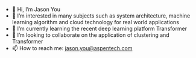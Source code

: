- 👋 Hi, I’m Jason You
- 👀 I’m interested in many subjects such as system architecture, machine learning algorithm and cloud technology for real world applications
- 🌱 I’m currently learning the recent deep learning platform Transformer
- 💞️ I’m looking to collaborate on the application of clustering and Transformer
- 📫 How to reach me: jason.you@aspentech.com

<!---

--->
